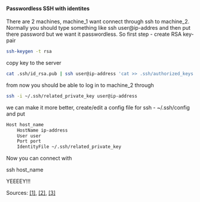 
#### Passwordless SSH with identites

There are 2 machines, machine_1 want connect through ssh to machine_2. Normally you should type something like ssh user@ip-addres and then put there password but we want it passwordless. So first step - create RSA key-pair

```bash
ssh-keygen -t rsa
```

copy key to the server

```bash
cat .ssh/id_rsa.pub | ssh user@ip-address 'cat >> .ssh/authorized_keys'
```

from now you should be able to log in to machine_2 through

```bash
ssh -i ~/.ssh/related_private_key user@ip-address
```

we can make it more better, create/edit a config file for ssh - ~/.ssh/config and put 

```bash
Host host_name
    HostName ip-address
    User user
    Port port
	IdentityFile ~/.ssh/related_private_key
```

Now you can connect with 

ssh host_name 

YEEEEY!!!

Sources:
[[1]](https://www.digitalocean.com/community/tutorials/how-to-use-ssh-keys-with-digitalocean-droplets), 
[[2]](http://www.cyberciti.biz/faq/create-ssh-config-file-on-linux-unix/), 
[[3]](http://derekbarber.ca/blog/2012/02/13/debugging-public-key-authentication/)
